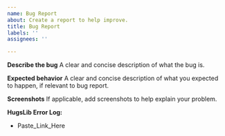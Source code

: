 ```yaml
---
name: Bug Report
about: Create a report to help improve.
title: Bug Report
labels: ''
assignees: ''

---
```


**Describe the bug**
A clear and concise description of what the bug is.

**Expected behavior**
A clear and concise description of what you expected to happen, if relevant to bug report.

**Screenshots**
If applicable, add screenshots to help explain your problem.

**HugsLib Error Log:**
 - Paste_Link_Here
